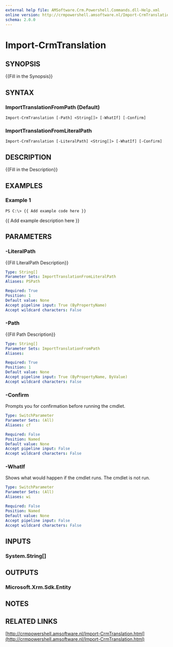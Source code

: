 ```yaml
---
external help file: AMSoftware.Crm.Powershell.Commands.dll-Help.xml
online version: http://crmpowershell.amsoftware.nl/Import-CrmTranslation.html
schema: 2.0.0
---
```


# Import-CrmTranslation

## SYNOPSIS
{{Fill in the Synopsis}}

## SYNTAX

### ImportTranslationFromPath (Default)
```
Import-CrmTranslation [-Path] <String[]> [-WhatIf] [-Confirm]
```

### ImportTranslationFromLiteralPath
```
Import-CrmTranslation [-LiteralPath] <String[]> [-WhatIf] [-Confirm]
```

## DESCRIPTION
{{Fill in the Description}}

## EXAMPLES

### Example 1
```
PS C:\> {{ Add example code here }}
```

{{ Add example description here }}

## PARAMETERS

### -LiteralPath
{{Fill LiteralPath Description}}

```yaml
Type: String[]
Parameter Sets: ImportTranslationFromLiteralPath
Aliases: PSPath

Required: True
Position: 1
Default value: None
Accept pipeline input: True (ByPropertyName)
Accept wildcard characters: False
```

### -Path
{{Fill Path Description}}

```yaml
Type: String[]
Parameter Sets: ImportTranslationFromPath
Aliases: 

Required: True
Position: 1
Default value: None
Accept pipeline input: True (ByPropertyName, ByValue)
Accept wildcard characters: False
```

### -Confirm
Prompts you for confirmation before running the cmdlet.

```yaml
Type: SwitchParameter
Parameter Sets: (All)
Aliases: cf

Required: False
Position: Named
Default value: None
Accept pipeline input: False
Accept wildcard characters: False
```

### -WhatIf
Shows what would happen if the cmdlet runs.
The cmdlet is not run.

```yaml
Type: SwitchParameter
Parameter Sets: (All)
Aliases: wi

Required: False
Position: Named
Default value: None
Accept pipeline input: False
Accept wildcard characters: False
```

## INPUTS

### System.String[]


## OUTPUTS

### Microsoft.Xrm.Sdk.Entity


## NOTES

## RELATED LINKS

[http://crmpowershell.amsoftware.nl/Import-CrmTranslation.html](http://crmpowershell.amsoftware.nl/Import-CrmTranslation.html)

